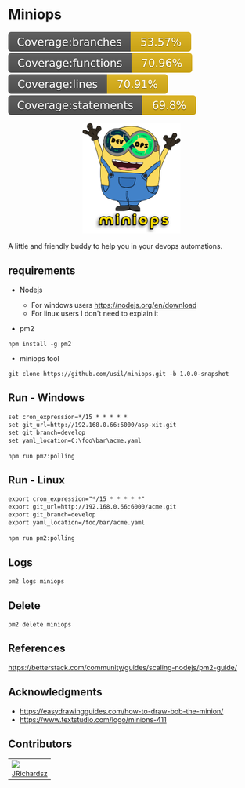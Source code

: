# Miniops

<p float="left">
  <img src="./coverage/branches.svg">
  <img src="./coverage/functions.svg">
  <img src="./coverage/lines.svg">
  <img src="./coverage/statements.svg">
</p>


<p align="center">
  <img src="./.assets/logo.png" width=200 ></img>
</p>



A little and friendly buddy to help you in your devops automations.

## requirements

- Nodejs
  - For windows users https://nodejs.org/en/download
  - For linux users I don't need to explain it

- pm2

```
npm install -g pm2
```

- miniops tool

```
git clone https://github.com/usil/miniops.git -b 1.0.0-snapshot
```

## Run - Windows

```
set cron_expression=*/15 * * * * *
set git_url=http://192.168.0.66:6000/asp-xit.git
set git_branch=develop
set yaml_location=C:\foo\bar\acme.yaml

npm run pm2:polling
```

## Run - Linux

```
export cron_expression="*/15 * * * * *"
export git_url=http://192.168.0.66:6000/acme.git
export git_branch=develop
export yaml_location=/foo/bar/acme.yaml

npm run pm2:polling
```

## Logs

```
pm2 logs miniops
```

## Delete

```
pm2 delete miniops
```

## References

https://betterstack.com/community/guides/scaling-nodejs/pm2-guide/


## Acknowledgments

- https://easydrawingguides.com/how-to-draw-bob-the-minion/
- https://www.textstudio.com/logo/minions-411

## Contributors

<table>
  <tbody>    
    <td>
      <img src="https://avatars0.githubusercontent.com/u/3322836?s=460&v=4" width="100px;"/>
      <br />
      <label><a href="http://jrichardsz.github.io/">JRichardsz</a></label>
      <br />
    </td>
  </tbody>
</table>